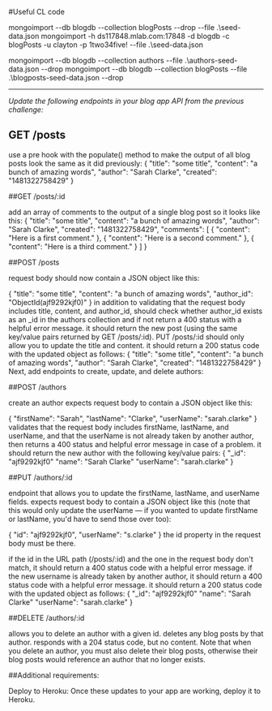 #Useful CL code

mongoimport --db blogdb --collection blogPosts --drop --file .\seed-data.json
mongoimport -h ds117848.mlab.com:17848 -d blogdb -c blogPosts -u clayton -p 1two34five! --file .\seed-data.json

mongoimport --db blogdb --collection authors --file .\authors-seed-data.json --drop
mongoimport --db blogdb --collection blogPosts --file .\blogposts-seed-data.json --drop

---
_Update the following endpoints in your blog app API from the previous challenge:_

## GET /posts

use a pre hook with the populate() method to make the output of all blog posts look the same as it did previously:
  {
      "title": "some title",
      "content": "a bunch of amazing words",
      "author": "Sarah Clarke",
      "created": "1481322758429"
  }

##GET /posts/:id

add an array of comments to the output of a single blog post so it looks like this:
  {
      "title": "some title",
      "content": "a bunch of amazing words",
      "author": "Sarah Clarke",
      "created": "1481322758429",
      "comments": [
          { "content": "Here is a first comment." },
          { "content": "Here is a second comment." },
          { "content": "Here is a third comment." }
      ]
  }

##POST /posts

request body should now contain a JSON object like this:

  {
      "title": "some title",
      "content": "a bunch of amazing words",
      "author_id": "ObjectId(ajf9292kjf0)"
  }
in addition to validating that the request body includes title, content, and author_id, should check whether author_id exists as an _id in the authors collection and if not return a 400 status with a helpful error message.
it should return the new post (using the same key/value pairs returned by GET /posts/:id).
PUT /posts/:id
should only allow you to update the title and content.
it should return a 200 status code with the updated object as follows:
  {
      "title": "some title",
      "content": "a bunch of amazing words",
      "author": "Sarah Clarke",
      "created": "1481322758429"
  }
Next, add endpoints to create, update, and delete authors:

##POST /authors

create an author
expects request body to contain a JSON object like this:

  {
      "firstName": "Sarah",
      "lastName": "Clarke",
      "userName": "sarah.clarke"
  }
validates that the request body includes firstName, lastName, and userName, and that the userName is not already taken by another author, then returns a 400 status and helpful error message in case of a problem.
it should return the new author with the following key/value pairs:
  {
      "_id": "ajf9292kjf0"
      "name": "Sarah Clarke"
      "userName": "sarah.clarke"
  }

##PUT /authors/:id

endpoint that allows you to update the firstName, lastName, and userName fields.
expects request body to contain a JSON object like this (note that this would only update the userName — if you wanted to update firstName or lastName, you'd have to send those over too):

  {
      "id": "ajf9292kjf0",
      "userName": "s.clarke"
  }
the id property in the request body must be there.

if the id in the URL path (/posts/:id) and the one in the request body don't match, it should return a 400 status code with a helpful error message.
if the new username is already taken by another author, it should return a 400 status code with a helpful error message.
it should return a 200 status code with the updated object as follows:
  {
      "_id": "ajf9292kjf0"
      "name": "Sarah Clarke"
      "userName": "sarah.clarke"
  }

##DELETE /authors/:id

allows you to delete an author with a given id.
deletes any blog posts by that author.
responds with a 204 status code, but no content.
Note that when you delete an author, you must also delete their blog posts, otherwise their blog posts would reference an author that no longer exists.

##Additional requirements:

Deploy to Heroku: Once these updates to your app are working, deploy it to Heroku.

